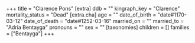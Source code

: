 +++
title = "Clarence Pons"
[extra]
ddb = ""
kingraph_key = "Clarence"
mortality_status = "Dead"
[extra.cha]
age = ""
date_of_birth = "date#1170-03-12"
date_of_death = "date#1252-03-16"
married_on = ""
married_to = "Adria Bentayga"
pronouns = ""
sex = ""
[taxonomies]
children = []
families = ["Bentayga"]
+++

